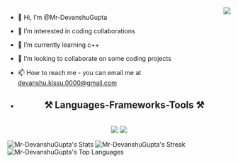 <img align="right" src="https://visitor-badge.laobi.icu/badge?page_id=Mr-DevanshuGupta.Mr-DevanshuGupta" />


- 👋 Hi, I’m @Mr-DevanshuGupta
- 👀 I’m interested in coding collaborations
- 🌱 I’m currently learning c++
- 💞️ I’m looking to collaborate on some coding projects 
- 📫 How to reach me - you can email me at devanshu.kissu.0000@gmail.com

- <h2 align="center">⚒️ Languages-Frameworks-Tools ⚒️</h2>
<br/>
<div align="center">
    <img src="https://skillicons.dev/icons?i=html,css,javascript,vscode,git,github,postman" />
    <img src="https://skillicons.dev/icons?i=python,fastapi,cpp,java,spring boot" /><br>
</div>

![Mr-DevanshuGupta's Stats](https://github-readme-stats.vercel.app/api?username=Mr-DevanshuGupta&theme=vue-dark&show_icons=true&hide_border=true&count_private=true)
![Mr-DevanshuGupta's Streak](https://github-readme-streak-stats.herokuapp.com/?user=Mr-DevanshuGupta&theme=vue-dark&hide_border=true)
![Mr-DevanshuGupta's Top Languages](https://github-readme-stats.vercel.app/api/top-langs/?username=Mr-DevanshuGupta&theme=vue-dark&show_icons=true&hide_border=true&layout=compact)
<!---
Mr-DevanshuGupta/Mr-DevanshuGupta is a ✨ special ✨ repository because its `README.md` (this file) appears on your GitHub profile.
You can click the Preview link to take a look at your changes.
--->
